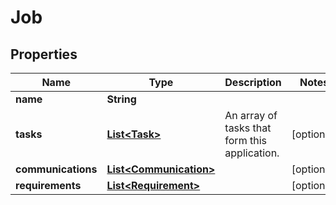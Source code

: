 
# Job

## Properties
Name | Type | Description | Notes
------------ | ------------- | ------------- | -------------
**name** | **String** |  | 
**tasks** | [**List&lt;Task&gt;**](Task.md) | An array of tasks that form this application.  |  [optional]
**communications** | [**List&lt;Communication&gt;**](Communication.md) |  |  [optional]
**requirements** | [**List&lt;Requirement&gt;**](Requirement.md) |  |  [optional]



